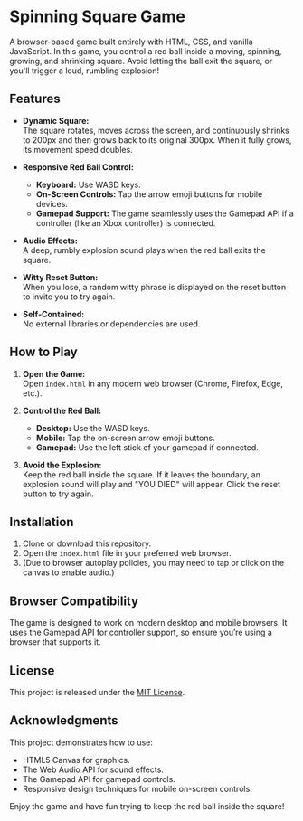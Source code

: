 # Spinning Square Game

A browser-based game built entirely with HTML, CSS, and vanilla JavaScript. In this game, you control a red ball inside a moving, spinning, growing, and shrinking square. Avoid letting the ball exit the square, or you'll trigger a loud, rumbling explosion!

## Features

- **Dynamic Square:**  
  The square rotates, moves across the screen, and continuously shrinks to 200px and then grows back to its original 300px. When it fully grows, its movement speed doubles.

- **Responsive Red Ball Control:**  
  - **Keyboard:** Use WASD keys.
  - **On-Screen Controls:** Tap the arrow emoji buttons for mobile devices.
  - **Gamepad Support:** The game seamlessly uses the Gamepad API if a controller (like an Xbox controller) is connected.

- **Audio Effects:**  
  A deep, rumbly explosion sound plays when the red ball exits the square.

- **Witty Reset Button:**  
  When you lose, a random witty phrase is displayed on the reset button to invite you to try again.

- **Self-Contained:**  
  No external libraries or dependencies are used.

## How to Play

1. **Open the Game:**  
   Open `index.html` in any modern web browser (Chrome, Firefox, Edge, etc.).

2. **Control the Red Ball:**  
   - **Desktop:** Use the WASD keys.
   - **Mobile:** Tap the on-screen arrow emoji buttons.
   - **Gamepad:** Use the left stick of your gamepad if connected.

3. **Avoid the Explosion:**  
   Keep the red ball inside the square. If it leaves the boundary, an explosion sound will play and "YOU DIED" will appear. Click the reset button to try again.

## Installation

1. Clone or download this repository.
2. Open the `index.html` file in your preferred web browser.
3. (Due to browser autoplay policies, you may need to tap or click on the canvas to enable audio.)

## Browser Compatibility

The game is designed to work on modern desktop and mobile browsers. It uses the Gamepad API for controller support, so ensure you’re using a browser that supports it.

## License

This project is released under the [MIT License](LICENSE).

## Acknowledgments

This project demonstrates how to use:
- HTML5 Canvas for graphics.
- The Web Audio API for sound effects.
- The Gamepad API for gamepad controls.
- Responsive design techniques for mobile on-screen controls.

Enjoy the game and have fun trying to keep the red ball inside the square!
